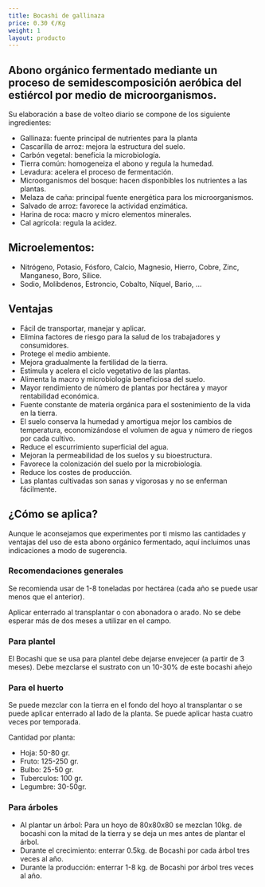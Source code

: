 ```yaml
---
title: Bocashi de gallinaza
price: 0.30 €/Kg
weight: 1
layout: producto
---
```


## Abono orgánico fermentado mediante un proceso de semidescomposición aeróbica del estiércol por medio de microorganismos.

Su elaboración a base de volteo diario se compone de los siguiente ingredientes:

* Gallinaza: fuente principal de nutrientes para la planta
* Cascarilla de arroz: mejora la estructura del suelo.
* Carbón vegetal: beneficia la microbiología.
* Tierra común: homogeneiza el abono y regula la humedad.
* Levadura: acelera el proceso de fermentación.
* Microorganismos del bosque: hacen disponbibles los nutrientes a las plantas.
* Melaza de caña: principal fuente energética para los microorganismos.
* Salvado de arroz: favorece la actividad enzimática.
* Harina de roca: macro y micro elementos minerales.
* Cal agrícola: regula la acidez.

## Microelementos:

* Nitrógeno, Potasio, Fósforo, Calcio, Magnesio, Hierro, Cobre, Zinc, Manganeso, Boro, Sílice.
* Sodio, Molibdenos, Estroncio, Cobalto, Níquel, Bario, ...

## Ventajas

* Fácil de transportar, manejar y aplicar.
* Elimina factores de riesgo para la salud de los trabajadores y consumidores.
* Protege el medio ambiente.
* Mejora gradualmente la fertilidad de la tierra.
* Estimula y acelera el ciclo vegetativo de las plantas.
* Alimenta la macro y microbiología beneficiosa del suelo.
* Mayor rendimiento de número de plantas por hectárea y mayor rentabilidad económica.
* Fuente constante de materia orgánica para el sostenimiento de la vida en la tierra.
* El suelo conserva la humedad y amortigua mejor los cambios de temperatura, economizándose el volumen de agua y número de riegos por cada cultivo.
* Reduce el escurrimiento superficial del agua.
* Mejoran la permeabilidad de los suelos y su bioestructura.
* Favorece la colonización del suelo por la microbiología.
* Reduce los costes de producción.
* Las plantas cultivadas son sanas y vigorosas y no se enferman fácilmente.

## ¿Cómo se aplica?

Aunque le aconsejamos que experimentes por ti mismo las cantidades y ventajas del uso de esta abono orgánico fermentado, aquí incluimos unas indicaciones a modo de sugerencia.

### Recomendaciones generales

Se recomienda usar de 1-8 toneladas por hectárea (cada año se puede usar menos que el anterior).

Aplicar enterrado al transplantar o con abonadora o arado. No se debe esperar más de dos meses a utilizar en el campo.

### Para plantel

El Bocashi que se usa para plantel debe dejarse envejecer (a partir de 3 meses). Debe mezclarse el sustrato con un 10-30% de este bocashi añejo

### Para el huerto

Se puede mezclar con la tierra en el fondo del hoyo al transplantar o se puede aplicar enterrado al lado de la planta. Se puede aplicar hasta cuatro veces por temporada.

Cantidad por planta:

* Hoja: 50-80 gr.
* Fruto: 125-250 gr.
* Bulbo: 25-50 gr.
* Tuberculos: 100 gr.
* Legumbre: 30-50gr.

### Para árboles

* Al plantar un árbol: Para un hoyo de 80x80x80 se mezclan 10kg. de bocashi con la mitad de la tierra y se deja un mes antes de plantar el árbol.
* Durante el crecimiento: enterrar 0.5kg. de Bocashi por cada árbol tres veces al año.
* Durante la producción: enterrar 1-8 kg. de Bocashi por árbol tres veces al año.
